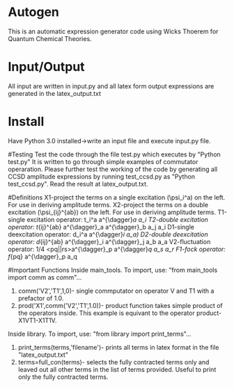 # Autogen
This is an automatic expression generator code using Wicks Thoerem for Quantum Chemical Theories.
# Input/Output
All input are written in input.py and all latex form output expressions are generated in the latex_output.txt

# Install
Have Python 3.0 installed->write an input file and execute input.py file. 

#Testing
Test the code through the file test.py which executes by "Python test.py"
It is written to go through simple examples of commutator operaration. 
Please further test the working of the code by generating all CCSD amplitude expressions by running test_ccsd.py as "Python test_ccsd.py". Read the result at latex_output.txt.

#Definitions
X1-project the terms on a single excitation (\psi_i^a) on the left. For use in deriving amplitude terms.
X2-project the terms on a double excitation (\psi_{ij}^{ab}) on the left. For use in deriving amplitude terms.
T1-single excitation operator: t_i^a a^{\dagger}_a a_i
T2-double excitation operator: t_{ij}^{ab} a^{\dagger}_a a^{\dagger}_b a_j a_i
D1-single deexcitation operator: d_i^a a^{\dagger}_i a_a)
D2-double deexcitation operator: d_{ij}^{ab} a^{\dagger}_i a^{\dagger}_j a_b a_a
V2-fluctuation operator: 1/4 <pq||rs>a^{\dagger}_p a^{\dagger}_q a_s a_r
F1-fock operator: f_{pq} a^{\dagger}_p a_q

#Important Functions
Inside main_tools. To import, use: "from main_tools import comm as comm"... 

1. comm('V2','T1',1,0)- single commputator on operator V and T1 with a prefactor of 1.0.
2. prod('X1',comm('V2','T1',1.0))- product function takes simple product of the operators inside. This example is equivant to the operator product- X1VT1-X1T1V.

Inside library. To import, use: "from library import print_terms"...
1. print_terms(terms,'filename')- prints all terms in latex format in the file "latex_output.txt"
2. terms=full_con(terms)- selects the fully contracted terms only and leaved out all other terms in the list of terms provided. Useful to print only the fully contracted terms.
